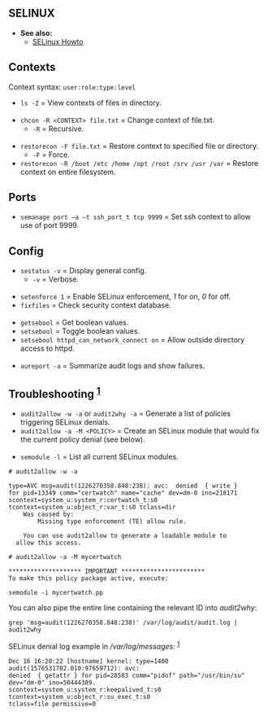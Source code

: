 
## SELINUX

- **See also:**
  - [SELinux Howto](https://wiki.centos.org/HowTos/SELinux)

## Contexts

Context syntax: `user:role:type:level`
- `ls -Z` = View contexts of files in directory.
<br><br>
- `chcon -R <CONTEXT> file.txt` = Change context of file.txt.
  - `-R` = Recursive.
<br><br>
- `restorecon -F file.txt` = Restore context to specified file or directory.
  - `-F` = Force.
- `restorecon -R /boot /etc /home /opt /root /srv /usr /var` = Restore context on entire filesystem.

## Ports

- `semanage port –a –t ssh_port_t tcp 9999` = Set ssh context to allow use of port 9999.

## Config

- `sestatus -v` = Display general config.
  - `-v` = Verbose.
<br><br>
- `setenforce 1` = Enable SELinux enforcement, *1* for on, *0* for off.
- `fixfiles`     = Check security context database.
<br><br>
- `getsebool`                              = Get boolean values.
- `setsebool`                              = Toggle boolean values.
- `setsebool httpd_can_network_connect on` = Allow outside directory access to httpd.
<br><br>
- `aureport -a` = Summarize audit logs and show failures.

## Troubleshooting <sup>[1]</sup>

- `audit2allow -w -a` or `audit2why -a` = Generate a list of policies triggering SELinux denials.
- `audit2allow -a -M <POLICY>` = Create an SELinux module that would fix the current policy denial (see below).
<br><br>
- `semodule -l` = List all current SELinux modules.

```
# audit2allow -w -a

type=AVC msg=audit(1226270358.848:238): avc:  denied  { write }
for pid=13349 comm="certwatch" name="cache" dev=dm-0 ino=218171
scontext=system_u:system_r:certwatch_t:s0
tcontext=system_u:object_r:var_t:s0 tclass=dir
	Was caused by:
		Missing type enforcement (TE) allow rule.

	You can use audit2allow to generate a loadable module to
  allow this access.
```

```
# audit2allow -a -M mycertwatch

******************** IMPORTANT ***********************
To make this policy package active, execute:

semodule -i mycertwatch.pp
```

You can also pipe the entire line containing the relevant ID into *audit2why*:
```
grep 'msg=audit(1226270358.848:238)' /var/log/audit/audit.log | audit2why
```

SELinux denial log example in */var/log/messages*: <sup>[1]</sup>
```
Dec 16 16:28:22 [hostname] kernel: type=1400 audit(1576531702.010:97659712): avc:
denied  { getattr } for pid=28583 comm="pidof" path="/usr/bin/su" dev="dm-0" ino=50444389.
scontext=system_u:system_r:keepalived_t:s0 tcontext=system_u:object_r:su_exec_t:s0
tclass=file permissive=0
```

[1]: https://access.redhat.com/documentation/en-us/red_hat_enterprise_linux/6/html/security-enhanced_linux/sect-security-enhanced_linux-fixing_problems-allowing_access_audit2allow
